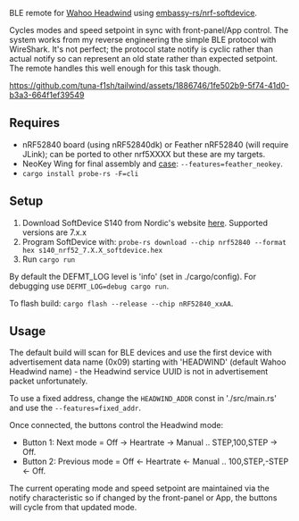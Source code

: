 BLE remote for [Wahoo Headwind](https://eu.wahoofitness.com/devices/indoor-cycling/accessories/kickr-headwind) using [embassy-rs/nrf-softdevice](https://github.com/embassy-rs/nrf-softdevice).

Cycles modes and speed setpoint in sync with front-panel/App control. The system works from my reverse engineering the simple BLE protocol with WireShark. It's not perfect; the protocol state notify is cyclic rather than actual notify so can represent an old state rather than expected setpoint. The remote handles this well enough for this task though.

https://github.com/tuna-f1sh/tailwind/assets/1886746/1fe502b9-5f74-41d0-b3a3-664f1ef39549

## Requires

* nRF52840 board (using nRF52840dk) or Feather nRF52840 (will require JLink); can be ported to other nrf5XXXX but these are my targets.
* NeoKey Wing for final assembly and [case](https://learn.adafruit.com/deco-two-key-keypad-macropad-circuitpython-feather/build-the-deco-keypad): `--features=feather_neokey`.
* `cargo install probe-rs -F=cli`

## Setup

1. Download SoftDevice S140 from Nordic's website [here](https://www.nordicsemi.com/Software-and-tools/Software/S140/Download). Supported versions are 7.x.x
2. Program SoftDevice with: `probe-rs download --chip nrf52840 --format hex s140_nrf52_7.X.X_softdevice.hex`
3. Run `cargo run`

By default the DEFMT_LOG level is 'info' (set in ./cargo/config). For debugging use `DEFMT_LOG=debug cargo run`.

To flash build: `cargo flash --release --chip nRF52840_xxAA`.

## Usage

The default build will scan for BLE devices and use the first device with advertisement data name (0x09) starting with 'HEADWIND' (default Wahoo Headwind name) - the Headwind service UUID is not in advertisement packet unfortunately.

To use a fixed address, change the `HEADWIND_ADDR` const in './src/main.rs' and use the `--features=fixed_addr`.

Once connected, the buttons control the Headwind mode:

* Button 1: Next mode = Off -> Heartrate -> Manual .. STEP,100,STEP -> Off.
* Button 2: Previous mode = Off <- Heartrate <- Manual .. 100,STEP,-STEP <- Off.

The current operating mode and speed setpoint are maintained via the notify characteristic so if changed by the front-panel or App, the buttons will cycle from that updated mode.
